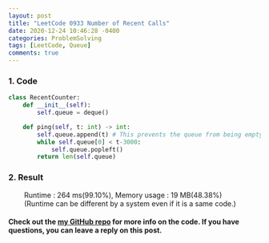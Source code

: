 ```yaml
---
layout: post
title: "LeetCode 0933 Number of Recent Calls"
date: 2020-12-24 10:46:28 -0400
categories: ProblemSolving
tags: [LeetCode, Queue]
comments: true
---
```


### 1. Code
```python
class RecentCounter:
    def __init__(self):
        self.queue = deque()

    def ping(self, t: int) -> int:
        self.queue.append(t) # This prevents the queue from being empty
        while self.queue[0] < t-3000:
            self.queue.popleft()
        return len(self.queue)
```

### 2. Result
&nbsp;&nbsp;&nbsp;&nbsp;&nbsp;&nbsp;&nbsp;&nbsp;Runtime : 264 ms(99.10%), Memory usage : 19 MB(48.38%)  
&nbsp;&nbsp;&nbsp;&nbsp;&nbsp;&nbsp;&nbsp;&nbsp;(Runtime can be different by a system even if it is a same code.)

#### Check out the [my GitHub repo][hyuk-gh] for more info on the code. If you have questions, you can leave a reply on this post.
[hyuk-gh]: https://github.com/dlgur1994/StudyAlgorithms
